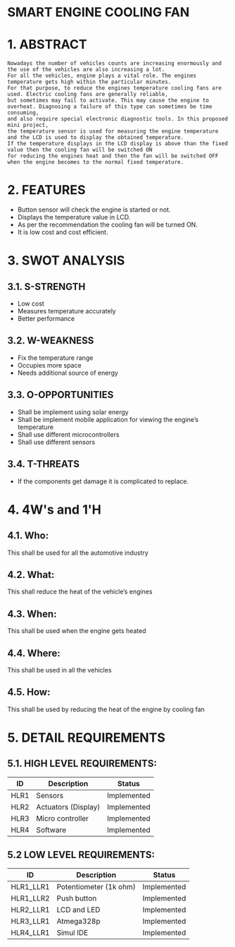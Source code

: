 #                                                                       SMART ENGINE COOLING FAN
# 1. ABSTRACT
	Nowadays the number of vehicles counts are increasing enormously and the use of the vehicles are also increasing a lot.
	For all the vehicles, engine plays a vital role. The engines temperature gets high within the particular minutes.
	For that purpose, to reduce the engines temperature cooling fans are used. Electric cooling fans are generally reliable,
	but sometimes may fail to activate. This may cause the engine to overheat. Diagnosing a failure of this type can sometimes be time consuming,
	and also require special electronic diagnostic tools. In this proposed mini project,
	the temperature sensor is used for measuring the engine temperature and the LCD is used to display the obtained temperature.
	If the temperature displays in the LCD display is above than the fixed value then the cooling fan will be switched ON 
	for reducing the engines heat and then the fan will be switched OFF when the engine becomes to the normal fixed temperature.

# 2. FEATURES
* Button sensor will check the engine is started or not.
* Displays the temperature value in LCD.
* As per the recommendation the cooling fan will be turned ON.
* It is low cost and cost efficient.

# 3. SWOT ANALYSIS
## 3.1. S-STRENGTH
* Low cost
* Measures temperature accurately
* Better performance

## 3.2. W-WEAKNESS
* Fix the temperature range
* Occupies more space
* Needs additional source of energy

## 3.3. O-OPPORTUNITIES
* Shall be implement using solar energy
* Shall be implement mobile application for viewing the engine’s temperature
* Shall use different microcontrollers
* Shall use different sensors

## 3.4. T-THREATS
* If the components get damage it is complicated to replace.

# 4. 4W's and 1'H
## 4.1. Who:
This shall be used for all the automotive industry

## 4.2. What:
This shall reduce the heat of the vehicle’s engines

## 4.3. When:
This shall be used when the engine gets heated 

## 4.4. Where:
This shall be used in all the vehicles

## 4.5. How:
This shall be used by reducing the heat of the engine by cooling fan

# 5. DETAIL REQUIREMENTS
## 5.1. HIGH LEVEL REQUIREMENTS:
|  ID | Description  | Status  |
|---|---|---|
| HLR1 | Sensors | Implemented |
| HLR2 | Actuators (Display) |	Implemented |
| HLR3 | Micro controller | Implemented |
| HLR4 | Software | Implemented  |

## 5.2 LOW LEVEL REQUIREMENTS:
|  ID | Description  | Status  |
|---|---|---|
| HLR1_LLR1 | Potentiometer (1k ohm) |	Implemented |
| HLR1_LLR2 | Push button | Implemented |
| HLR2_LLR1 | LCD and LED | Implemented |
| HLR3_LLR1 | Atmega328p | Implemented |
| HLR4_LLR1 | Simul IDE | Implemented |







